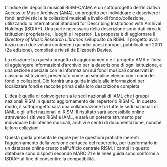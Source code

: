 L’indice dei depositi musicali RISM-C/AMA è un sottoprogetto dell’iniziativa Access to Music Archives (AMA), un progetto per individuare e descrivere i fondi archivistici e le collezioni musicali a livello di fondo/collezione, utilizzando lo International Standard for Describing Institutions with Archival Holdings (ISDIAH). Una parte necessaria della descrizione sono dati circa le istituzioni proprietarie, i luoghi e i repertori. La proposta è di aggiornare il _Directory of Music Research Libraries_ sviluppato da RISM. Il progetto avrà inizio con i due volumi contenenti quindici paesi europei, pubblicati nel 2001 (2a edizione), compilati e rivisti da Elizabeth Davies.

La relazione tra questo progetto di aggiornamento e il progetto AMA è l’idea di aggiungere informazioni d’archivio per la descrizione di ogni istituzione, e una sezione speciale con le informazioni sui fondi musicali conservati in ciascuna istituzione, presentato come un semplice elenco con i nomi dei fondi o collezioni. Ciò fornirà una guida iniziale alle informazioni per localizzare fondi e raccolte prima della loro descrizione completa.

L’idea è quella di coinvolgere sia le sedi nazionali di IAML che i gruppi nazionali RISM in questo aggiornamento del repertorio RISM-C. In questo modo, il sottoprogetto sarà una collaborazione tra tutte le sedi nazionali di IAML e gli uffici nazionali di RISM. Il risultato sarà accessibile online attraverso i siti web RISM e IAML, e sarà un potente strumento per individuare biblioteche musicali, archivi e centri di documentazione, nonché le loro collezioni.

Questa guida presenta le regole per le questioni pratiche inerenti l’aggiornamento della versione cartacea del repertorio, per trasformarlo in un database online creato dall’Ufficio centrale RISM. I campi in questo database sono disposti secondo MARC 21 e le linee guida sono conformi a ISDIAH al fine di consentire la compatibilità.